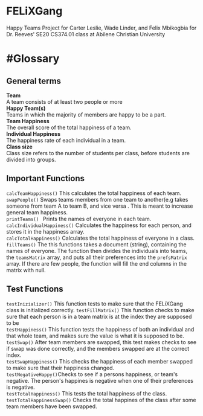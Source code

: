 # FELiXGang
 Happy Teams Project for Carter Leslie, Wade Linder, and Felix Mbikogbia for Dr. Reeves' SE20 CS374.01 class at Abilene Christian University

#Glossary
==========

General terms
-------------
**Team** <br /> A team consists of at least two people or more <br />
**Happy Team(s)** <br /> Teams in which the majority of members are happy to be a part. <br />
**Team Happiness** <br /> The overall score of the total happiness of a team. <br />
**Individual Happiness** <br /> The happiness rate of each individual in a team. <br />
**Class size** </br > Class size refers to the number of students per class, before students are divided into groups. </br>

Important Functions
----------
```calcTeamHappiness()``` This calculates the total happiness of each team. </br >
```swapPeople()``` Swaps teams members from one team to another(e.g takes someone from team A to team B, and vice versa . This is meant to increase general team happiness. </br >
```printTeams() ``` Prints the names of everyone in each team. </br >
```calcIndividualHappiness()``` Calculates the happiness for each person, and stores it in the happiness array. </br >
```calcTotalHappiness()``` Calculates the total happiness of everyone in a class. </br >
```fillTeams()``` The this functions takes a document (string), containing the names of everyone. The function then divides the individuals into teams, the ```teamsMatrix``` array, and puts all their preferences into the ```prefsMatrix``` array. If there are few people, the function will fill the end columns in the matrix with null.</br >

Test Functions
---------
```testInizializer()``` This function tests to make sure that the FELiXGang class is initialized correctly. </b >
```testFillMatrix()```  This function checks to make sure that each person is in a team matrix is at the index they are supposed to be </br >
```testHappiness()``` This function tests the happiness of both an individual and that whole team, and makes sure the value is what it is supposed to be. </br >
```testSwap()```  After team members are swapped, this test makes checks to see if swap was done correctly, and the members swapped are at the correct index. </br >
```testSwapHappiness()``` This checks the happiness of each member swapped to make sure that their happiness changed. </br >
```testNegativeHappy()```Checks to see if a persons happiness, or team's negative. The person's happines is negative when one of their preferences is negative. </br >
```testTotalHappiness()``` This tests the total happiness of the class. </br >
```testTotalHappinessSwap()``` Checks the total happines of the class after some team members have been swapped. </br >




  
